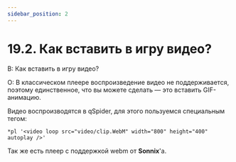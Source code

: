 ```yaml
---
sidebar_position: 2
---
```


# 19.2. Как вставить в игру видео?
<!-- [:faq_19_02] -->
В: Как вставить в игру видео?

О:
В классическом плеере воспроизведение видео не поддерживается, поэтому единственное, что вы можете сделать — это вставить GIF-анимацию.

Видео воспроизводятся в qSpider, для этого пользуемся специальным тегом:

```qsp
*pl '<video loop src="video/clip.WebM" width="800" height="400" autoplay />'
```

Так же есть плеер с поддержкой webm от **Sonnix**'а.
